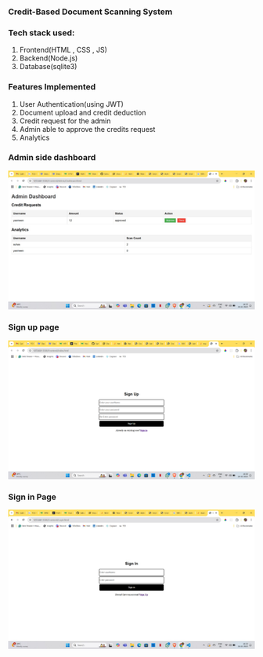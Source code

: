 ### Credit-Based Document Scanning System

### Tech stack used: 

1. Frontend(HTML , CSS , JS)
2. Backend(Node.js)
3. Database(sqlite3)



### Features Implemented

1. User Authentication(using JWT)
2. Document upload and credit deduction
3. Credit request for the admin
4. Admin able to approve the credits request
5. Analytics 


### Admin side dashboard

![Admin Dashbord](./Frontend/Admin/admin.jpg)


### Sign up page

![Signup Page](./Frontend/Screenshots/image.png)


### Sign in Page

![Signin Page](./Frontend/Screenshots/Signin.jpg)



        